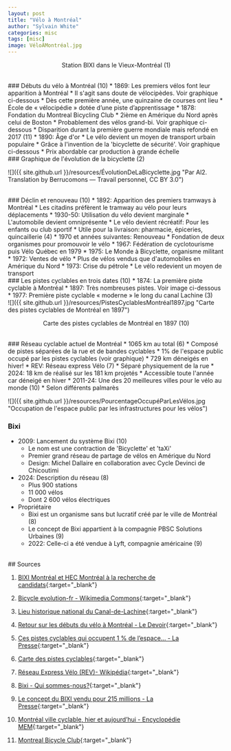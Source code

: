 ```yaml
---
layout: post
title: "Vélo à Montréal"
author: "Sylvain White"
categories: misc
tags: [misc]
image: VéloÀMontréal.jpg
---
```

<p style="text-align: center;">Station BIXI dans le Vieux-Montréal (1)</p>

<br/>
### Débuts du vélo à Montréal (10)
* 1869: Les premiers vélos font leur apparition à Montréal
	* Il s'agit sans doute de vélocipèdes. Voir graphique ci-dessous 
	* Dès cette première année, une quinzaine de courses ont lieu
	* École de « vélocipédie » dotée d’une piste d’apprentissage
* 1878: Fondation du Montreal Bicycling Club
	* 2ième en Amérique du Nord après celui de Boston
	* Probablement des vélos grand-bi. Voir graphique ci-dessous
	* Disparition durant la première guerre mondiale mais refondé en 2017 (11)
* 1890: Âge d'or
	* Le vélo devient un moyen de transport urbain populaire
	* Grâce à l'invention de la 'bicyclette de sécurité'. Voir graphique ci-dessous
	* Prix abordable car production à grande échelle

<br/>
### Graphique de l'évolution de la bicyclette (2)

![]({{ site.github.url }}/resources/ÉvolutionDeLaBicyclette.jpg "Par Al2. Translation by Berrucomons — Travail personnel, CC BY 3.0")

<br/>
### Déclin et renouveau (10)
* 1892: Apparition des premiers tramways à Montréal
	* Les citadins préfèrent le tramway au vélo pour leurs déplacements
* 1930-50: Utilisation du vélo devient marginale
	* L'automobile devient omniprésente 
	* Le vélo devient récréatif: Pour les enfants ou club sportif
	* Utile pour la livraison: pharmacie, épiceries, quincaillerie (4)
* 1970 et années suivantes: Renouveau
	* Fondation de deux organismes pour promouvoir le vélo
		* 1967: Fédération de cyclotourisme puis Vélo Québec en 1979 
		* 1975: Le Monde à Bicyclette, organisme militant
	* 1972: Ventes de vélo 
		* Plus de vélos vendus que d'automobiles en Amérique du Nord
	* 1973: Crise du pétrole
		* Le vélo redevient un moyen de transport

<br/>
### Les pistes cyclables en trois dates (10)
* 1874: La première piste cyclable à Montréal
* 1897: Très nombreuses pistes. Voir image ci-dessous
* 1977: Première piste cyclable « moderne » le long du canal Lachine (3)

<br/>
![]({{ site.github.url }}/resources/PistesCyclablesMontréal1897.jpg "Carte des pistes cyclables de Montréal en 1897")
<p style="text-align: center;">Carte des pistes cyclables de Montréal en 1897 (10)</p>

<br/>
### Réseau cyclable actuel de Montréal
* 1065 km au total (6)
	* Composé de pistes séparées de la rue et de bandes cyclables
	* 1% de l'espace public occupé par les pistes cyclables (voir graphique)
	* 729 km déneigés en hiver!
* REV: Réseau express Vélo (7)
	* Séparé physiquement de la rue
	* 2024: 18 km de réalisé sur les 181 km projetés
	* Accessible toute l'année car déneigé en hiver
* 2011-24: Une des 20 meilleures villes pour le vélo au monde (10)
	* Selon différents palmarès

![]({{ site.github.url }}/resources/PourcentageOccupéParLesVélos.jpg "Occupation de l'espace public par les infrastructures pour les vélos")

### Bixi
* 2009: Lancement du système Bixi (10)
	* Le nom est une contraction de 'Bicyclette' et 'taXi'
	* Premier grand réseau de partage de vélos en Amérique du Nord
	* Design: Michel Dallaire en collaboration avec Cycle Devinci de Chicoutimi
* 2024: Description du réseau (8)
	* Plus 900 stations
	* 11 000 vélos
	* Dont 2 600 vélos électriques
* Propriétaire
	* Bixi est un organisme sans but lucratif créé par le ville de Montréal (8)
	* Le concept de Bixi appartient à la compagnie  PBSC Solutions Urbaines (9)
	* 2022: Celle-ci a été vendue à Lyft, compagnie américaine (9)

<br/>
## Sources

1. [BIXI Montréal et HEC Montréal à la recherche de candidats](https://www.quebeccirculaire.org/articles/h/bixi-montreal-et-hec-montreal-a-la-recherche-de-candidats.html){:target="_blank"}

2. [Bicycle evolution-fr - Wikimedia Commons](https://commons.wikimedia.org/w/index.php?curid=3187114){:target="_blank"}

3. [Lieu historique national du Canal-de-Lachine](https://parcs.canada.ca/lhn-nhs/qc/canallachine/activ/sentiers-trails){:target="_blank"}

4. [Retour sur les débuts du vélo à Montréal - Le Devoir](https://www.ledevoir.com/non-classe/521846/retour-sur-les-debuts-du-velo-a-montreal){:target="_blank"}

5. [Ces pistes cyclables qui occupent 1 % de l’espace… - La Presse](https://www.lapresse.ca/dialogue/chroniques/2023-10-18/un-graphique-qui-dit-tout/ces-pistes-cyclables-qui-occupent-1-de-l-espace.php){:target="_blank"}

6. [Carte des pistes cyclables](https://montreal.ca/services/carte-des-pistes-cyclables){:target="_blank"}

7. [Réseau Express Vélo (REV)- Wikipédia](https://fr.wikipedia.org/wiki/R%C3%A9seau_express_v%C3%A9lo_(Montr%C3%A9al)){:target="_blank"}

8. [Bixi - Qui sommes-nous?](https://bixi.com/fr/qui-sommes-nous/){:target="_blank"}

9. [Le concept du BIXI vendu pour 215 millions - La Presse](https://www.lapresse.ca/affaires/entreprises/2022-09-20/le-concept-du-bixi-vendu-pour-215-millions.php){:target="_blank"}

10. [Montréal ville cyclable, hier et aujourd’hui - Encyclopédie MEM](https://ville.montreal.qc.ca/memoiresdesmontrealais/montreal-ville-cyclable-hier-et-aujourdhui){:target="_blank"}

11. [Montreal Bicycle Club](https://www.montrealbicycleclub.com/about.html){:target="_blank"}
